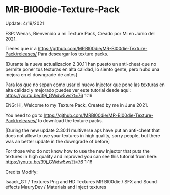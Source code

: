 # MR-Bl00die-Texture-Pack
Update: 4/19/2021

ESP: Wenas, Bienvenido a mi Texture Pack, Creado por Mi en Junio del 2021.

Tienes que ir a https://github.com/MRBl00die/MR-Bl00die-Texture-Pack/releases/ Para descargar los texture packs.

[Durante la nueva actualizacion 2.30.11 han puesto un anti-cheat que no permite poner tus texturas en alta calidad, lo siento gente, pero hubo una mejora en el downgrade de antes]

Para los que no sepan como usar el nuevo Injector que pone las texturas en alta calidad y mejorado puedes ver este tutorial desde aqui:
https://youtu.be/39j_GWdw5ws?t=76 1:16


ENG: Hi, Welcome to my Texture Pack, Created by me in June 2021.

You need to go to https://github.com/MRBl00die/MR-Bl00die-Texture-Pack/releases/ to download the texture packs.

[During the new update 2.30.11 multiverse aps have put an anti-cheat that does not allow to use your textures in high quality, sorry people, but there was an better update in the downgrade of before]

For those who do not know how to use the new Injector that puts the textures in high quality and improved you can see this tutorial from here:
https://youtu.be/39j_GWdw5ws?t=76 1:16


Credits Modify:

Isaack_GT / Textures Png and HD Textures
MR Bl00die / SFX and Sound effects
MauryDev / Materials and Inject textures
